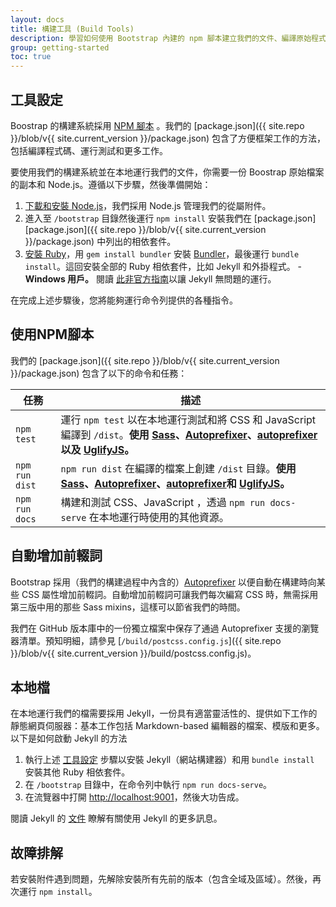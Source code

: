 ```yaml
---
layout: docs
title: 構建工具 (Build Tools)
description: 學習如何使用 Bootstrap 內建的 npm 腳本建立我們的文件、編譯原始程式碼、運行測試和更多。
group: getting-started
toc: true
---
```


## 工具設定

Boostrap 的構建系統採用 [NPM 腳本](https://docs.npmjs.com/misc/scripts) 。我們的 [package.json]({{ site.repo }}/blob/v{{ site.current_version }}/package.json) 包含了方便框架工作的方法，包括編譯程式碼、運行測試和更多工作。

要使用我們的構建系統並在本地運行我們的文件，你需要一份 Boostrap 原始檔案的副本和 Node.js。遵循以下步驟，然後準備開始：

1. [下載和安裝 Node.js](https://nodejs.org/download/)，我們採用 Node.js 管理我們的從屬附件。
2. 進入至 `/bootstrap` 目錄然後運行 `npm install` 安裝我們在 [package.json][package.json]({{ site.repo }}/blob/v{{ site.current_version }}/package.json) 中列出的相依套件。
4. [安裝 Ruby][install-ruby]，用 `gem install bundler` 安裝 [Bundler][gembundler]，最後運行 `bundle install`。這回安裝全部的 Ruby 相依套件，比如 Jekyll 和外掛程式。
  -**Windows 用戶。** 閱讀 [此非官方指南](http://jekyll-windows.juthilo.com/)以讓 Jekyll 無問題的運行。

在完成上述步驟後，您將能夠運行命令列提供的各種指令。

[install-ruby]: https://www.ruby-lang.org/en/documentation/installation/
[gembundler]: https://bundler.io/

## 使用NPM腳本

我們的 [package.json]({{ site.repo }}/blob/v{{ site.current_version }}/package.json) 包含了以下的命令和任務：

| 任務 | 描述 |
| --- | --- |
| `npm test` | 運行 `npm test` 以在本地運行測試和將 CSS 和 JavaScript 編譯到 `/dist`。**使用 [Sass](http://sass-lang.com/)、[Autoprefixer]、[autoprefixer]以及 [UglifyJS](http://lisperator.net/uglifyjs/)。** |
| `npm run dist` | `npm run dist` 在編譯的檔案上創建 `/dist` 目錄。**使用 [Sass](http://sass-lang.com/)、[Autoprefixer]、[autoprefixer]和 [UglifyJS](http://lisperator.net/uglifyjs/)。**|
| `npm run docs` | 構建和測試 CSS、JavaScript ，透過 `npm run docs-serve` 在本地運行時使用的其他資源。 |

## 自動增加前輟詞

Bootstrap 採用（我們的構建過程中內含的）[Autoprefixer][autoprefixer] 以便自動在構建時向某些 CSS 屬性增加前輟詞。自動增加前輟詞可讓我們每次編寫 CSS 時，無需採用第三版中用的那些 Sass mixins，這樣可以節省我們的時間。

我們在 GitHub 版本庫中的一份獨立檔案中保存了通過 Autoprefixer 支援的瀏覽器清單。預知明細，請參見 [`/build/postcss.config.js`]({{ site.repo }}/blob/v{{ site.current_version }}/build/postcss.config.js)。

## 本地檔

在本地運行我們的檔需要採用 Jekyll，一份具有適當靈活性的、提供如下工作的靜態網頁伺服器：基本工作包括  Markdown-based 編輯器的檔案、模版和更多。以下是如何啟動 Jekyll 的方法

1. 執行上述 [工具設定](#tooling-setup) 步驟以安裝 Jekyll（網站構建器）和用 `bundle install` 安裝其他 Ruby 相依套件。
2. 在 `/bootstrap` 目錄中，在命令列中執行 `npm run docs-serve`。
3. 在流覽器中打開 <http://localhost:9001>，然後大功告成。

閱讀 Jekyll 的 [文件](https://jekyllrb.com/docs/home/) 瞭解有關使用 Jekyll 的更多訊息。

## 故障排解

若安裝附件遇到問題，先解除安裝所有先前的版本（包含全域及區域）。然後，再次運行 `npm install`。

[autoprefixer]: https://github.com/postcss/autoprefixer
